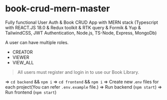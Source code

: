 # book-crud-mern-master

Fully functional User Auth &amp; Book CRUD App with MERN stack (Typescript with REACT.JS 18.0 &amp; Redux toolkit &amp; RTK query &amp; Formik &amp; Yup &amp; TailwindCSS, JWT Authentication, Node.js, TS-Node, Express, MongoDb)

A user can have multiple roles.
- CREATOR
- VIEWER
- VIEW_ALL

> All users must register and login in to use our Book Library.
  
=> `cd backend` && `npm i`
=> `cd frontend` && `npm i`
=> Create new .`env` files for each project(You can refer `.env.example` file.)
=> Run backend (`npm start`)
=> Run frontend (`npm start`)
